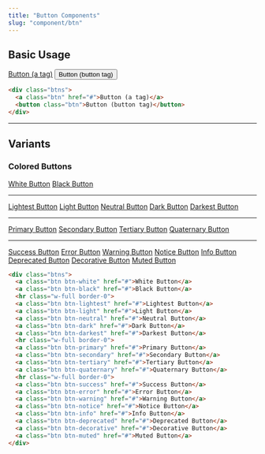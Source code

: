 ```yaml
---
title: "Button Components"
slug: "component/btn"
---
```


## Basic Usage

<div class="btns not-content">
  <a class="btn" href="#">Button (a tag)</a>
  <button class="btn">Button (button tag)</button>
</div>

<!-- prettier-ignore -->
```html
<div class="btns">
  <a class="btn" href="#">Button (a tag)</a>
  <button class="btn">Button (button tag)</button>
</div>
```

---

## Variants

### Colored Buttons

<div class="btns not-content">
  <a class="btn btn-white" href="#">White Button</a>
  <a class="btn btn-black" href="#">Black Button</a>
  <hr class="w-full border-0">
  <a class="btn btn-lightest" href="#">Lightest Button</a>
  <a class="btn btn-light" href="#">Light Button</a>
  <a class="btn btn-neutral" href="#">Neutral Button</a>
  <a class="btn btn-dark" href="#">Dark Button</a>
  <a class="btn btn-darkest" href="#">Darkest Button</a>
  <hr class="w-full border-0">
  <a class="btn btn-primary" href="#">Primary Button</a>
  <a class="btn btn-secondary" href="#">Secondary Button</a>
  <a class="btn btn-tertiary" href="#">Tertiary Button</a>
  <a class="btn btn-quaternary" href="#">Quaternary Button</a>
  <hr class="w-full border-0">
  <a class="btn btn-success" href="#">Success Button</a>
  <a class="btn btn-error" href="#">Error Button</a>
  <a class="btn btn-warning" href="#">Warning Button</a>
  <a class="btn btn-notice" href="#">Notice Button</a>
  <a class="btn btn-info" href="#">Info Button</a>
  <a class="btn btn-deprecated" href="#">Deprecated Button</a>
  <a class="btn btn-decorative" href="#">Decorative Button</a>
  <a class="btn btn-muted" href="#">Muted Button</a>
</div>

<!-- prettier-ignore -->
```html
<div class="btns">
  <a class="btn btn-white" href="#">White Button</a>
  <a class="btn btn-black" href="#">Black Button</a>
  <hr class="w-full border-0">
  <a class="btn btn-lightest" href="#">Lightest Button</a>
  <a class="btn btn-light" href="#">Light Button</a>
  <a class="btn btn-neutral" href="#">Neutral Button</a>
  <a class="btn btn-dark" href="#">Dark Button</a>
  <a class="btn btn-darkest" href="#">Darkest Button</a>
  <hr class="w-full border-0">
  <a class="btn btn-primary" href="#">Primary Button</a>
  <a class="btn btn-secondary" href="#">Secondary Button</a>
  <a class="btn btn-tertiary" href="#">Tertiary Button</a>
  <a class="btn btn-quaternary" href="#">Quaternary Button</a>
  <hr class="w-full border-0">
  <a class="btn btn-success" href="#">Success Button</a>
  <a class="btn btn-error" href="#">Error Button</a>
  <a class="btn btn-warning" href="#">Warning Button</a>
  <a class="btn btn-notice" href="#">Notice Button</a>
  <a class="btn btn-info" href="#">Info Button</a>
  <a class="btn btn-deprecated" href="#">Deprecated Button</a>
  <a class="btn btn-decorative" href="#">Decorative Button</a>
  <a class="btn btn-muted" href="#">Muted Button</a>
</div>
```

